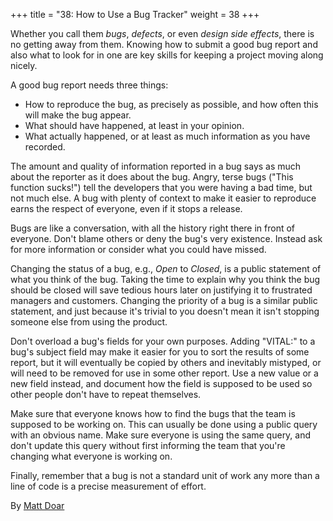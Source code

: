 +++
title = "38: How to Use a Bug Tracker"
weight = 38
+++

Whether you call them *bugs*, *defects*, or even *design side effects*, there is no getting away from them. Knowing how to submit a good bug report and also what to look for in one are key skills for keeping a project moving along nicely.

A good bug report needs three things:

- How to reproduce the bug, as precisely as possible, and how often this will make the bug appear.
- What should have happened, at least in your opinion.
- What actually happened, or at least as much information as you have recorded.

The amount and quality of information reported in a bug says as much about the reporter as it does about the bug. Angry, terse bugs ("This function sucks!") tell the developers that you were having a bad time, but not much else. A bug with plenty of context to make it easier to reproduce earns the respect of everyone, even if it stops a release.

Bugs are like a conversation, with all the history right there in front of everyone. Don't blame others or deny the bug's very existence. Instead ask for more information or consider what you could have missed.

Changing the status of a bug, e.g., *Open* to *Closed*, is a public statement of what you think of the bug. Taking the time to explain why you think the bug should be closed will save tedious hours later on justifying it to frustrated managers and customers. Changing the priority of a bug is a similar public statement, and just because it's trivial to you doesn't mean it isn't stopping someone else from using the product.

Don't overload a bug's fields for your own purposes. Adding "VITAL:" to a bug's subject field may make it easier for you to sort the results of some report, but it will eventually be copied by others and inevitably mistyped, or will need to be removed for use in some other report. Use a new value or a new field instead, and document how the field is supposed to be used so other people don't have to repeat themselves.

Make sure that everyone knows how to find the bugs that the team is supposed to be working on. This can usually be done using a public query with an obvious name. Make sure everyone is using the same query, and don't update this query without first informing the team that you're changing what everyone is working on.

Finally, remember that a bug is not a standard unit of work any more than a line of code is a precise measurement of effort.

By [Matt Doar](http://programmer.97things.oreilly.com/wiki/index.php/Matt_Doar)